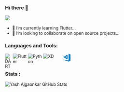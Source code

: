 ### Hi there 👋
![](https://komarev.com/ghpvc/?username=yash2189&color=blue)
<!--
**yash2189/Yash2189** is a ✨ _special_ ✨ repository because its `README.md` (this file) appears on your GitHub profile.
-->


- 🌱 I’m currently learning Flutter...
- 👬 I’m looking to collaborate on open source projects...

### Languages and Tools:
<img align="left" alt="DART" width="26px" src="https://www.kindpng.com/picc/m/176-1766682_dart-programming-language-hd-png-download.png" />
<img align="left" alt="Flutter" width="50px" src="https://miro.medium.com/max/700/1*TkNd1PwwwdBi9Z3kdG5Hng.png" />
<img align="left" alt="Python" width="50px" src="https://banner2.cleanpng.com/20180712/yka/kisspng-professional-python-programmer-computer-programmin-python-logo-download-5b47725c1cc0d6.3474912915314089881178.jpg" />
<img align="left" alt="XD" width="65" src="https://www.subtraction.com/wp-content/uploads/2018/05/2018-05-14-adobe-xd-logo.png" />
<img align="left" alt="Visual Studio Code" width="26px" src="https://raw.githubusercontent.com/github/explore/80688e429a7d4ef2fca1e82350fe8e3517d3494d/topics/visual-studio-code/visual-studio-code.png" />
<br/>

<br/>


### Stats :

![Yash Ajgaonkar GitHub Stats](https://github-readme-stats.vercel.app/api?username=yash2189&show_icons=true&theme=dracula&hide_border=true&)
